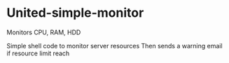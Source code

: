 # United-simple-monitor
Monitors CPU, RAM, HDD


Simple shell code to monitor server resources 
Then sends a warning email if resource limit reach
